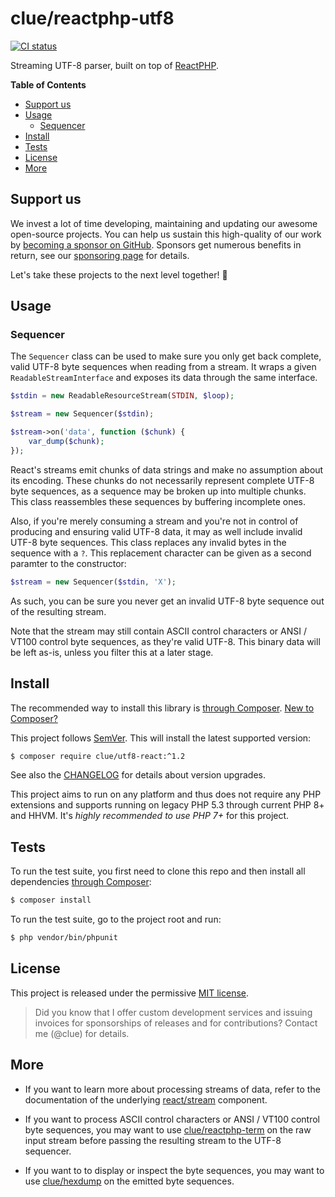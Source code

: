 # clue/reactphp-utf8

[![CI status](https://github.com/clue/reactphp-utf8/workflows/CI/badge.svg)](https://github.com/clue/reactphp-utf8/actions)

Streaming UTF-8 parser, built on top of [ReactPHP](https://reactphp.org/).

**Table of Contents**

* [Support us](#support-us)
* [Usage](#usage)
  * [Sequencer](#sequencer)
* [Install](#install)
* [Tests](#tests)
* [License](#license)
* [More](#more)

## Support us

We invest a lot of time developing, maintaining and updating our awesome
open-source projects. You can help us sustain this high-quality of our work by
[becoming a sponsor on GitHub](https://github.com/sponsors/clue). Sponsors get
numerous benefits in return, see our [sponsoring page](https://github.com/sponsors/clue)
for details.

Let's take these projects to the next level together! 🚀

## Usage

### Sequencer

The `Sequencer` class can be used to make sure you only get back complete, valid
UTF-8 byte sequences when reading from a stream.
It wraps a given `ReadableStreamInterface` and exposes its data through the same
interface.

```php
$stdin = new ReadableResourceStream(STDIN, $loop);

$stream = new Sequencer($stdin);

$stream->on('data', function ($chunk) {
    var_dump($chunk);
});
```

React's streams emit chunks of data strings and make no assumption about its encoding.
These chunks do not necessarily represent complete UTF-8 byte sequences, as a
sequence may be broken up into multiple chunks.
This class reassembles these sequences by buffering incomplete ones.

Also, if you're merely consuming a stream and you're not in control of producing and
ensuring valid UTF-8 data, it may as well include invalid UTF-8 byte sequences.
This class replaces any invalid bytes in the sequence with a `?`.
This replacement character can be given as a second paramter to the constructor:

```php
$stream = new Sequencer($stdin, 'X');
```

As such, you can be sure you never get an invalid UTF-8 byte sequence out of
the resulting stream.

Note that the stream may still contain ASCII control characters or
ANSI / VT100 control byte sequences, as they're valid UTF-8.
This binary data will be left as-is, unless you filter this at a later stage.

## Install

The recommended way to install this library is [through Composer](https://getcomposer.org).
[New to Composer?](https://getcomposer.org/doc/00-intro.md)

This project follows [SemVer](https://semver.org/).
This will install the latest supported version:

```bash
$ composer require clue/utf8-react:^1.2
```

See also the [CHANGELOG](CHANGELOG.md) for details about version upgrades.

This project aims to run on any platform and thus does not require any PHP
extensions and supports running on legacy PHP 5.3 through current PHP 8+ and
HHVM.
It's *highly recommended to use PHP 7+* for this project.

## Tests

To run the test suite, you first need to clone this repo and then install all
dependencies [through Composer](https://getcomposer.org):

```bash
$ composer install
```

To run the test suite, go to the project root and run:

```bash
$ php vendor/bin/phpunit
```

## License

This project is released under the permissive [MIT license](LICENSE).

> Did you know that I offer custom development services and issuing invoices for
  sponsorships of releases and for contributions? Contact me (@clue) for details.

## More

* If you want to learn more about processing streams of data, refer to the documentation of
  the underlying [react/stream](https://github.com/reactphp/stream) component.

* If you want to process ASCII control characters or ANSI / VT100 control byte sequences, you may
  want to use [clue/reactphp-term](https://github.com/clue/reactphp-term) on the raw input
  stream before passing the resulting stream to the UTF-8 sequencer.

* If you want to to display or inspect the byte sequences, you may
  want to use [clue/hexdump](https://github.com/clue/php-hexdump) on the emitted byte sequences.
